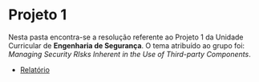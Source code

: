 # Projeto 1

Nesta pasta encontra-se a resolução referente ao Projeto 1 da Unidade Curricular de **Engenharia de Segurança**. O tema atribuído ao grupo foi: *Managing Security RIsks Inherent in the Use of Third-party Components*.

* [Relatório]()
